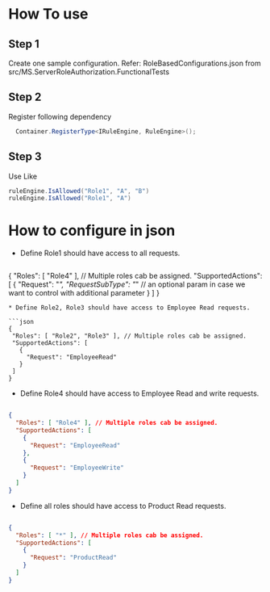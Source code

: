 # How To use

## Step 1
Create one sample configuration.
Refer: RoleBasedConfigurations.json from src/MS.ServerRoleAuthorization.FunctionalTests

## Step 2
Register following dependency

  ```cs
	Container.RegisterType<IRuleEngine, RuleEngine>();

  ```

## Step 3
Use Like 

  ```cs
ruleEngine.IsAllowed("Role1", "A", "B")
ruleEngine.IsAllowed("Role1", "A")
  ```

# How to configure in json

* Define Role1 should have access to all requests. 

  ```cs
{
    "Roles": [ "Role4" ], // Multiple roles cab be assigned.
    "SupportedActions": [
      {
        "Request": "*",
        "RequestSubType": "*" // an optional param in case we want to control with additional parameter
      }
    ]
 }
   ```
 * Define Role2, Role3 should have access to Employee Read requests. 

  ```json
{
    "Roles": [ "Role2", "Role3" ], // Multiple roles cab be assigned.
    "SupportedActions": [
      {
        "Request": "EmployeeRead"
      }
    ]
 }
   ```
 * Define Role4 should have access to Employee Read and write requests. 

  ```json
  
{
    "Roles": [ "Role4" ], // Multiple roles cab be assigned.
    "SupportedActions": [
      {
        "Request": "EmployeeRead"
      },
      {
        "Request": "EmployeeWrite"
      }
    ]
 }
   ```
 * Define all roles should have access to Product Read requests. 
 
  ```json

{
    "Roles": [ "*" ], // Multiple roles cab be assigned.
    "SupportedActions": [
      {
        "Request": "ProductRead"
      }
    ]
 }
   ```